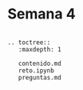 # Semana 4


```{eval-rst}

.. toctree::
   :maxdepth: 1

   contenido.md
   reto.ipynb
   preguntas.md

```

